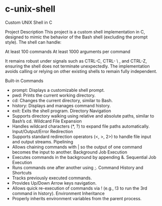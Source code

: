 # c-unix-shell
Custom UNIX Shell in C

Project Description
This project is a custom shell implementation in C, designed to mimic the behavior of the Bash shell (excluding the prompt style). The shell can handle:

At least 100 commands
At least 1000 arguments per command
 
It remains robust under signals such as CTRL-C, CTRL- \ , and CTRL-Z, ensuring the shell does not terminate unexpectedly. The implementation avoids calling or relying on other existing shells to remain fully independent.

Built-in Commands
- prompt: Displays a customizable shell prompt.
- pwd: Prints the current working directory.
- cd: Changes the current directory, similar to Bash.
- history: Displays and manages command history.
- exit: Exits the shell program.
Directory Navigation
- Supports directory walking using relative and absolute paths, similar to Bash’s cd.
Wildcard File Expansion
- Handles wildcard characters (*, ?) to expand file paths automatically.
Input/Output/Error Redirection
- Supports standard redirection operators (<, >, 2>) to handle file input and output streams.
Pipelining
- Allows chaining commands with | so the output of one command becomes the input to another.
Background Job Execution
- Executes commands in the background by appending &.
Sequential Job Execution
- Runs commands one after another using ;.
Command History and Shortcuts
- Tracks previously executed commands.
- Provides Up/Down Arrow keys navigation.
- Allows quick re-execution of commands via ! (e.g., !3 to run the 3rd command in history).
Environment Inheritance
- Properly inherits environment variables from the parent process.
